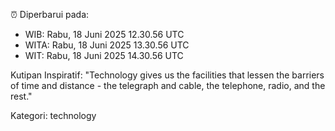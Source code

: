⏰ Diperbarui pada:
- WIB: Rabu, 18 Juni 2025 12.30.56 UTC
- WITA: Rabu, 18 Juni 2025 13.30.56 UTC
- WIT: Rabu, 18 Juni 2025 14.30.56 UTC

Kutipan Inspiratif:
"Technology gives us the facilities that lessen the barriers of time and distance - the telegraph and cable, the telephone, radio, and the rest."


Kategori: technology

